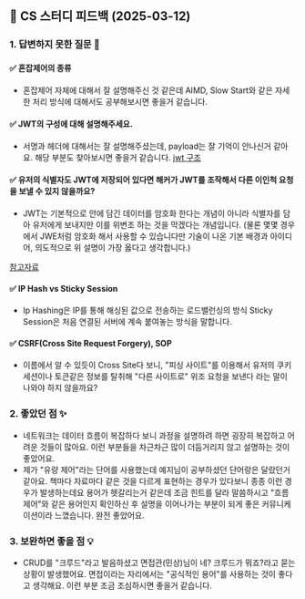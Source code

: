 ## 📌 CS 스터디 피드백 (2025-03-12)

### 1. 답변하지 못한 질문 📝

#### ✅ 혼잡제어의 종류
- 혼잡제어 자체에 대해서 잘 설명해주신 것 같은데 AIMD, Slow Start와 같은 자세한 처리 방식에 대해서도 공부해보시면 좋을거 같습니다.

#### ✅ JWT의 구성에 대해 설명해주세요.
- 서명과 헤더에 대해서는 잘 설명해주셨는데, payload는 잘 기억이 안나신거 같아요. 해당 부분도 찾아보시면 좋을거 같습니다.
[jwt 구조](https://velog.io/@vamos_eon/JWT%EB%9E%80-%EB%AC%B4%EC%97%87%EC%9D%B8%EA%B0%80-%EA%B7%B8%EB%A6%AC%EA%B3%A0-%EC%96%B4%EB%96%BB%EA%B2%8C-%EC%82%AC%EC%9A%A9%ED%95%98%EB%8A%94%EA%B0%80-1#payloaddata) 

#### ✅ 유저의 식별자도 JWT에 저장되어 있다면 해커가 JWT를 조작해서 다른 이인척 요청을 보낼 수 있지 않을까요?
- JWT는 기본적으로 안에 담긴 데이터를 암호화 한다는 개념이 아니라 식별자를 담아 유저에게 보내지만 이를 위변조 하는 것을 막겠다는 개념입니다.
(물론 몇몇 경우에서 JWE처럼 암호화 해서 사용할 수 있습니다만 기술이 나온 기본 배경과 아이디어, 의도적으로 위 설명이 가장 옳다고 생각합니다.)

[참고자료](https://lotuus.tistory.com/82)

#### ✅ IP Hash vs Sticky Session
- Ip Hashing은 IP를 통해 해싱된 값으로 전송하는 로드밸런싱의 방식 Sticky Session은 처음 연결된 서버에 계속 붙여놓는 방식을 말합니다.

#### ✅ CSRF(Cross Site Request Forgery), SOP
- 이름에서 알 수 있듯이 Cross Site다 보니, "피싱 사이트"를 이용해서 유저의 쿠키 세션이나 토큰같은 정보를 탈취해 "다른 사이트로" 위조 요청을 보낸다 라는 말이 나와야 하지 않을까요?

### 2. 좋았던 점 ✨
- 네트워크는 데이터 흐름이 복잡하다 보니 과정을 설명하려 하면 굉장히 복잡하고 어려운 것들이 많아요. 이런 부분들을 차근차근 많이 더듬거리지   않고 설명하는 것이 좋았어요.
- 제가 "유량 제어"라는 단어를 사용했는데 예지님이 공부하셨던 단어랑은 달랐던거 같아요. 책마다 자료마다 같은 것을 다르게 표현하는 경우가 있다보니 종종 이런 경우가 발생하는데요 용어가 헷갈리는거 같은데 조금 힌트를 달라 말씀하시고 "흐름 제어"와 같은 용어인지 확인하신 후 설명을 이어나가는 부분이 되게 좋은 커뮤니케이션이라 느꼈습니다. 완전 좋았어요.

### 3. 보완하면 좋을 점 💡
- CRUD를 "크루드"라고 발음하셨고 면접관(민상)님이 네? 크루드가 뭐죠?라고 묻는 상황이 발생했어요. 면접이라는 자리에서는 "공식적인 용어"를 사용하는 것이 좋다고 생각해요. 이런 부분 조금 조심하시면 좋을거 같습니다.